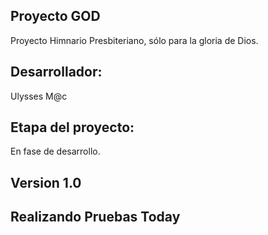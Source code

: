 ## Proyecto GOD

Proyecto Himnario Presbiteriano, sólo para la gloria de Dios.

## Desarrollador:

Ulysses M@c

## Etapa del proyecto:

En fase de desarrollo.

## Version 1.0

## Realizando Pruebas Today

